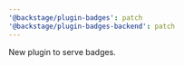 ```yaml
---
'@backstage/plugin-badges': patch
'@backstage/plugin-badges-backend': patch
---
```


New plugin to serve badges.
